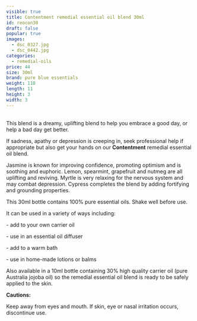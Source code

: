 ```yaml
---
visible: true
title: Contentment remedial essential oil blend 30ml
id: reocon30
draft: false
popular: true
images:
  - dsc_0327.jpg
  - dsc_0442.jpg
categories:
  - remedial-oils
price: 44
size: 30ml
brand: pure blue essentials
weight: 110
length: 11
height: 3
width: 3
---
```

\
This blend is a dreamy, uplifting blend to help you embrace a good day, or help a bad day get better.

If sadness, apathy or depression is creeping in, seek professional help if appropriate but also get your hands on our **Contentment** remedial essential oil blend.

Jasmine is known for improving confidence, promoting optimism and is soothing and euphoric.  Lemon, spearmint, grapefruit and nutmeg are all uplifting and reviving.  Myrtle is very relaxing for the nervous system and may combat depression.  Cypress completes the blend by adding fortifying and grounding properties.

This 30ml bottle contains 100% pure essential oils. Shake well before use.

It can be used in a variety of ways including:

\- add to your own carrier oil

\- use in an essential oil diffuser

\- add to a warm bath

\- use in home-made lotions or balms

Also available in a 10ml bottle containing 30% high quality carrier oil (pure Australia jojoba oil) so the remedial essential oil blend is ready to be safely applied to the skin.

**Cautions:**

Keep away from eyes and mouth. If skin, eye or nasal irritation occurs, discontinue use.